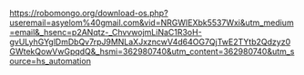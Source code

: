https://robomongo.org/download-os.php?useremail=asyelom%40gmail.com&vid=NRGWIEXbk5537Wxi&utm_medium=email&_hsenc=p2ANqtz-_ChvvwojmLiNaC1R3oH-gvULyhGYglDmDbQv7rpJ9MNLaXJxzncwV4d64OG7QjTwE2TYtb2Qdzyz0GWtekQowVwGpqdQ&_hsmi=362980740&utm_content=362980740&utm_source=hs_automation
